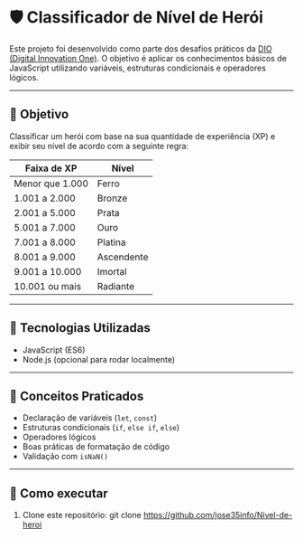 # 🛡️ Classificador de Nível de Herói

Este projeto foi desenvolvido como parte dos desafios práticos da [DIO (Digital Innovation One)](https://www.dio.me/). O objetivo é aplicar os conhecimentos básicos de JavaScript utilizando variáveis, estruturas condicionais e operadores lógicos.

---

## 🎯 Objetivo

Classificar um herói com base na sua quantidade de experiência (XP) e exibir seu nível de acordo com a seguinte regra:

| Faixa de XP        | Nível       |
|--------------------|-------------|
| Menor que 1.000    | Ferro       |
| 1.001 a 2.000      | Bronze      |
| 2.001 a 5.000      | Prata       |
| 5.001 a 7.000      | Ouro        |
| 7.001 a 8.000      | Platina     |
| 8.001 a 9.000      | Ascendente  |
| 9.001 a 10.000     | Imortal     |
| 10.001 ou mais     | Radiante    |

---

## 📌 Tecnologias Utilizadas

- JavaScript (ES6)
- Node.js (opcional para rodar localmente)

---

## 🧠 Conceitos Praticados

- Declaração de variáveis (`let`, `const`)
- Estruturas condicionais (`if`, `else if`, `else`)
- Operadores lógicos
- Boas práticas de formatação de código
- Validação com `isNaN()`

---

## 🚀 Como executar

1. Clone este repositório: git clone https://github.com/jose35info/Nivel-de-heroi
